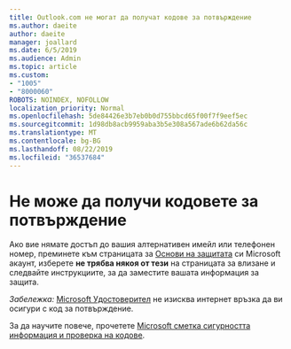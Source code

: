 ```yaml
---
title: Outlook.com не могат да получат кодове за потвърждение
ms.author: daeite
author: daeite
manager: joallard
ms.date: 6/5/2019
ms.audience: Admin
ms.topic: article
ms.custom:
- "1005"
- "8000060"
ROBOTS: NOINDEX, NOFOLLOW
localization_priority: Normal
ms.openlocfilehash: 5de84426e3b7eb0b0d755bbcd65f00f7f9eef5ec
ms.sourcegitcommit: 1d98db8acb9959aba3b5e308a567ade6b62da56c
ms.translationtype: MT
ms.contentlocale: bg-BG
ms.lasthandoff: 08/22/2019
ms.locfileid: "36537684"
---
```

# <a name="cant-get-verification-codes"></a>Не може да получи кодовете за потвърждение

Ако вие нямате достъп до вашия алтернативен имейл или телефонен номер, преминете към страницата за [Основи на защитата](https://account.microsoft.com/security) си Microsoft акаунт, изберете **не трябва някоя от тези** на страницата за влизане и следвайте инструкциите, за да заместите вашата информация за защита.

*Забележка:* [Microsoft Удостоверител](https://go.microsoft.com/fwlink/?linkid=2016117) не изисква интернет връзка да ви осигури с код за потвърждение.

За да научите повече, прочетете [Microsoft сметка сигурността информация и проверка на кодове](https://support.microsoft.com/help/12428/).